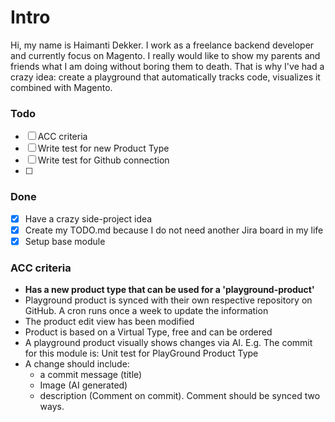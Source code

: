 <h1>Intro</h1>
Hi, my name is Haimanti Dekker. I work as a freelance backend developer and currently focus on Magento. 
I really would like to show my parents and friends what I am doing without boring them to death. 
That is why I've had a crazy idea: create a playground that automatically tracks code, visualizes it combined with Magento.

### Todo
- [ ] ACC criteria
- [ ] Write test for new Product Type
- [ ] Write test for Github connection
- [ ] 

### Done
- [x] Have a crazy side-project idea
- [x] Create my TODO.md because I do not need another Jira board in my life
- [x] Setup base module

### ACC criteria
- <strong>Has a new product type that can be used for a 'playground-product'</strong>
- Playground product is synced with their own respective repository on GitHub. A cron runs once a week to update the information
- The product edit view has been modified
- Product is based on a Virtual Type, free and can be ordered
- A playground product visually shows changes via AI. E.g. The commit for this module is: Unit test for PlayGround Product Type
- A change should include: 
  - a commit message (title)
  - Image (AI generated)
  - description (Comment on commit). Comment should be synced two ways.
